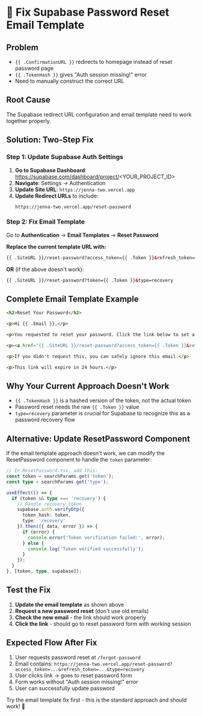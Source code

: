 # 🔧 Fix Supabase Password Reset Email Template

## Problem
- `{{ .ConfirmationURL }}` redirects to homepage instead of reset password page
- `{{ .TokenHash }}` gives "Auth session missing!" error
- Need to manually construct the correct URL

## Root Cause
The Supabase redirect URL configuration and email template need to work together properly.

## Solution: Two-Step Fix

### Step 1: Update Supabase Auth Settings

1. **Go to Supabase Dashboard**: https://supabase.com/dashboard/project/<YOUR_PROJECT_ID>
2. **Navigate**: Settings → Authentication
3. **Update Site URL**: `https://jenna-two.vercel.app`
4. **Update Redirect URLs** to include:
   ```
   https://jenna-two.vercel.app/reset-password
   ```

### Step 2: Fix Email Template

Go to **Authentication** → **Email Templates** → **Reset Password**

**Replace the current template URL with:**

```html
{{ .SiteURL }}/reset-password?access_token={{ .Token }}&refresh_token={{ .Token }}&type=recovery
```

**OR** (if the above doesn't work):

```html
{{ .SiteURL }}/reset-password?token={{ .Token }}&type=recovery
```

## Complete Email Template Example

```html
<h2>Reset Your Password</h2>

<p>Hi {{ .Email }},</p>

<p>You requested to reset your password. Click the link below to set a new password:</p>

<p><a href="{{ .SiteURL }}/reset-password?access_token={{ .Token }}&refresh_token={{ .Token }}&type=recovery">Reset Password</a></p>

<p>If you didn't request this, you can safely ignore this email.</p>

<p>This link will expire in 24 hours.</p>
```

## Why Your Current Approach Doesn't Work

- `{{ .TokenHash }}` is a hashed version of the token, not the actual token
- Password reset needs the raw `{{ .Token }}` value
- `type=recovery` parameter is crucial for Supabase to recognize this as a password recovery flow

## Alternative: Update ResetPassword Component

If the email template approach doesn't work, we can modify the ResetPassword component to handle the `token` parameter:

```typescript
// In ResetPassword.tsx, add this:
const token = searchParams.get('token');
const type = searchParams.get('type');

useEffect(() => {
  if (token && type === 'recovery') {
    // Handle recovery token
    supabase.auth.verifyOtp({
      token_hash: token,
      type: 'recovery'
    }).then(({ data, error }) => {
      if (error) {
        console.error('Token verification failed:', error);
      } else {
        console.log('Token verified successfully');
      }
    });
  }
}, [token, type, supabase]);
```

## Test the Fix

1. **Update the email template** as shown above
2. **Request a new password reset** (don't use old emails)
3. **Check the new email** - the link should work properly
4. **Click the link** - should go to reset password form with working session

## Expected Flow After Fix

1. User requests password reset at `/forgot-password`
2. Email contains: `https://jenna-two.vercel.app/reset-password?access_token=...&refresh_token=...&type=recovery`
3. User clicks link → goes to reset password form
4. Form works without "Auth session missing!" error
5. User can successfully update password

Try the email template fix first - this is the standard approach and should work! 🚀 